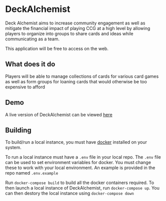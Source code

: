 # DeckAlchemist

Deck Alchemist aims to increase community engagement as well as mitigate the financial impact of playing CCG at a high level by allowing players to organize into groups to share cards and ideas while communicating as a team. 

This application will be free to access on the web. 

## What does it do

Players will be able to manage collections of cards for various card games as well as form groups for loaning cards that would otherwise be too expensive to afford

## Demo

A live version of DeckAlchemist can be viewed [here](http://209.6.196.14:81/)

## Building

To build/run a local instance, you must have [docker](https://github.com/docker) installed on your system.

To run a local instance must have a `.env` file in your local repo. The `.env` file can be used to set environment variables for docker. You must change these to work with your local environment. An example is provided in the repo named `.env.example`

Run `docker-compose build` to build all the docker containers required. To then launch a local instance of DeckAlchemist, run `docker-compose up`. You can then destory the local instance using `docker-compose down`
